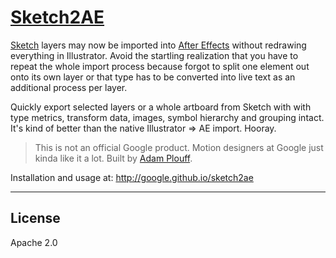 # [Sketch2AE][5ae3a8a1]
[Sketch][66b609ab] layers may now be imported into [After Effects][56a59ddd] without redrawing everything in Illustrator. Avoid the startling realization that you have to repeat the whole import process because forgot to split one element out onto its own layer or that type has to be converted into live text as an additional process per layer.

  [5ae3a8a1]: http://google.github.io/sketch2ae "Sketch2AE"

Quickly export selected layers or a whole artboard from Sketch with with type metrics, transform data, images, symbol hierarchy and grouping intact. It's kind of better than the native Illustrator => AE import. Hooray.

> This is not an official Google product. Motion designers at Google just kinda like it a lot. Built by [Adam Plouff][8638464d].

  [8638464d]: http://www.battleaxe.co/ "Battle Axe"
  [66b609ab]: https://www.sketchapp.com/ "Sketch App"
  [56a59ddd]: http://www.adobe.com/products/aftereffects.html "After Effects"

Installation and usage at: http://google.github.io/sketch2ae



---
## License
Apache 2.0
